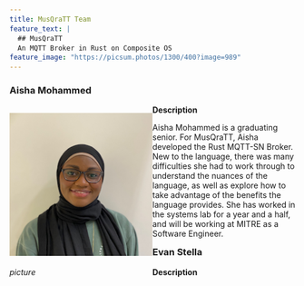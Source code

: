 ```yaml
--- 
title: MusQraTT Team
feature_text: |
  ## MusQraTT
  An MQTT Broker in Rust on Composite OS
feature_image: "https://picsum.photos/1300/400?image=989"
---
```


### Aisha Mohammed
<div class="row">
  <div class="column" style="float: left; width: 50%;">
    <!-- Picture -->
    <p>
    <img src = "/assets/logos/aisha.png" alt="Aisha's image">
    <!-- ![image description](/assets/logos/aisha.png) -->
    </p>
  </div>
  <div class="column" style="float: left; width: 50%;">
    <!-- Description -->
    <strong>Description</strong><br>
    <p>Aisha Mohammed is a graduating senior. For MusQraTT, Aisha developed the Rust MQTT-SN Broker. New to the language, there was many difficulties she had to work through to understand the nuances of the language, as well as explore how to take advantage of the benefits the language provides. She has worked in the systems lab for a year and a half, and will be working at MITRE as a Software Engineer.
    </p>
  </div>
</div>

### Evan Stella
<div class="row">
  <div class="column" style="float: left; width: 50%;">
    <!-- Picture -->
    <em>picture</em>
  </div>
  <div class="column" style="float: left; width: 50%;">
    <!-- Description -->
    <strong>Description</strong>
  </div>
</div>